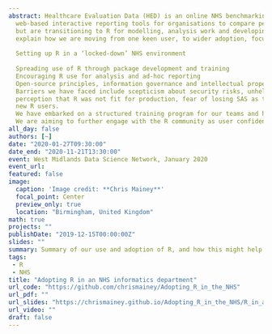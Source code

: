 ```yaml
---
abstract: Healthcare Evaluation Data (HED) is an online NHS benchmarking using national data. We provide
  web-based interactive reporting tools for organisations to compare performance, featuring various statistical   modelling approaches and live manipulation of large datasets. We have relied on SAS for many of our models,
  but are transitioning to R for modelling, analysis work and developing support material.  This talk will
  explain how we are moving from one keen user, to wider adoption, focussing on
  
  Setting up R in a ‘locked-down’ NHS environment
  
  Spreading use of R through package development and training
  Encouraging R use for analysis and ad-hoc reporting
  Open-source principles, information governance and intellectual property
  Barriers we have faced include scepticism about security risks, unhelpful hardware and network settings, a
  perception that R was not fit for production, fear of losing SAS as the ‘standard,’ and the learning curve for
  new R users.
  We have embarked on a structured training program for our teams and have set up a local R user group.
  We are aiming to further engage with the R community as user confidence grows.
all_day: false
authors: [~]
date: "2020-01-27T09:30:00"
date_end: "2020-11-21T13:30:00"
event: West Midlands Data Science Network, January 2020
event_url: 
featured: false
image: 
  caption: 'Image credit: **Chris Mainey**'
  focal_point: Center
  preview_only: true
  location: "Birmingham, United Kingdom"
math: true
projects: ""
publishDate: "2019-12-15T00:00:00Z"
slides: ""
summary: Summary of our use and adoption of R, and how this might help other organisations.
tags: 
 - R
 - NHS
title: "Adopting R in an NHS informatics department"
url_code: "https://github.com/chrismainey/Adopting_R_in_the_NHS"
url_pdf: ""
url_slides: "https://chrismainey.github.io/Adopting_R_in_the_NHS/R_in_an_NHSTrust.html"
url_video: ""
draft: false
---
```

